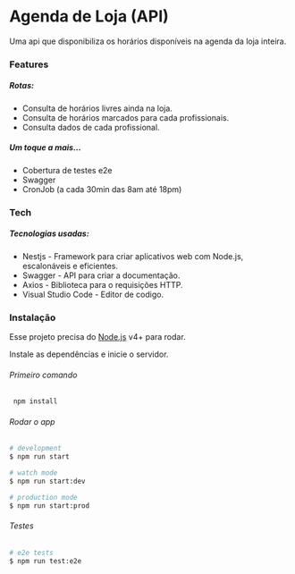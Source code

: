 # Agenda de Loja (API)

Uma api que disponibiliza os horários disponíveis na agenda da loja inteira.

### Features

##### Rotas:

- Consulta de horários livres ainda na loja.
- Consulta de horários marcados para cada profissionais.
- Consulta dados de cada profissional.

##### Um toque a mais...

- Cobertura de testes e2e
- Swagger
- CronJob (a cada 30min das 8am até 18pm)

### Tech

##### Tecnologias usadas:

- Nestjs - Framework para criar aplicativos web com Node.js, escalonáveis e eficientes.
- Swagger - API para criar a documentação.
- Axios - Biblioteca para o requisições HTTP.
- Visual Studio Code - Editor de codigo.

### Instalação

Esse projeto precisa do [Node.js](https://nodejs.org/) v4+ para rodar.

Instale as dependências e inicie o servidor.

###### Primeiro comando

```sh
 npm install
```

###### Rodar o app

```bash
# development
$ npm run start

# watch mode
$ npm run start:dev

# production mode
$ npm run start:prod
```

###### Testes

```bash
# e2e tests
$ npm run test:e2e
```
